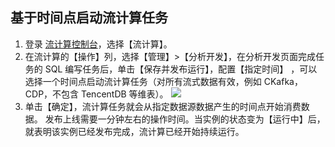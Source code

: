 
## 基于时间点启动流计算任务
1. 登录 [流计算控制台](https://console.cloud.tencent.com/scs)，选择【流计算】。
2. 在流计算的【操作】列，选择【管理】>【分析开发】，在分析开发页面完成任务的 SQL 编写任务后，单击【保存并发布运行】，配置【指定时间】 ，可以选择一个时间点启动流计算任务（对所有流式数据有效，例如 CKafka，CDP，不包含 TencentDB 等维表）。
![](https://main.qcloudimg.com/raw/a316881c705c3e6a1c06a63af47fcd31.png)
3. 单击【确定】，流计算任务就会从指定数据源数据产生的时间点开始消费数据。
发布上线需要一分钟左右的操作时间。当实例的状态变为【运行中】后，就表明该实例已经发布完成，流计算已经开始持续运行。


